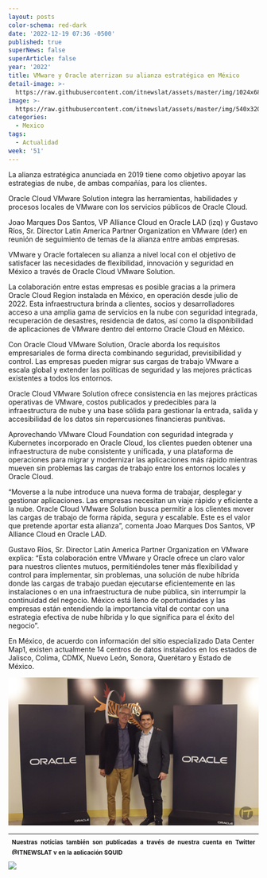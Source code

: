 ```yaml
---
layout: posts
color-schema: red-dark
date: '2022-12-19 07:36 -0500'
published: true
superNews: false
superArticle: false
year: '2022'
title: VMware y Oracle aterrizan su alianza estratégica en México
detail-image: >-
  https://raw.githubusercontent.com/itnewslat/assets/master/img/1024x680/vmware-oracle-g.jpg
image: >-
  https://raw.githubusercontent.com/itnewslat/assets/master/img/540x320/vmware-oracle-p.jpg
categories:
  - Mexico
tags:
  - Actualidad
week: '51'
---
```

La alianza estratégica anunciada en 2019 tiene como objetivo apoyar las estrategias de nube, de ambas compañías, para los clientes.

Oracle Cloud VMware Solution integra las herramientas, habilidades y procesos locales de VMware con los servicios públicos de Oracle Cloud.

Joao Marques Dos Santos, VP Alliance Cloud en Oracle LAD (izq) y Gustavo Ríos, Sr. Director Latin America Partner Organization en VMware (der) en reunión de seguimiento de temas de la alianza entre ambas empresas.

VMware y Oracle fortalecen su alianza a nivel local con el objetivo de satisfacer las necesidades de flexibilidad, innovación y seguridad en México a través de Oracle Cloud VMware Solution.

La colaboración entre estas empresas es posible gracias a la primera Oracle Cloud Region instalada en México, en operación desde julio de 2022. Esta infraestructura brinda a clientes, socios y desarrolladores acceso a una amplia gama de servicios en la nube con seguridad integrada, recuperación de desastres, residencia de datos, así como la disponibilidad de aplicaciones de VMware dentro del entorno Oracle Cloud en México.

Con Oracle Cloud VMware Solution, Oracle aborda los requisitos empresariales de forma directa combinando seguridad, previsibilidad y control. Las empresas pueden migrar sus cargas de trabajo VMware a escala global y extender las políticas de seguridad y las mejores prácticas existentes a todos los entornos.

Oracle Cloud VMware Solution ofrece consistencia en las mejores prácticas operativas de VMware, costos publicados y predecibles para la infraestructura de nube y una base sólida para gestionar la entrada, salida y accesibilidad de los datos sin repercusiones financieras punitivas.

Aprovechando VMware Cloud Foundation con seguridad integrada y Kubernetes incorporado en Oracle Cloud, los clientes pueden obtener una infraestructura de nube consistente y unificada, y una plataforma de operaciones para migrar y modernizar las aplicaciones más rápido mientras mueven sin problemas las cargas de trabajo entre los entornos locales y Oracle Cloud.

“Moverse a la nube introduce una nueva forma de trabajar, desplegar y gestionar aplicaciones. Las empresas necesitan un viaje rápido y eficiente a la nube. Oracle Cloud VMware Solution busca permitir a los clientes mover las cargas de trabajo de forma rápida, segura y escalable. Este es el valor que pretende aportar esta alianza”, comenta Joao Marques Dos Santos, VP Alliance Cloud en Oracle LAD.

Gustavo Ríos, Sr. Director Latin America Partner Organization en VMware explica: “Esta colaboración entre VMware y Oracle ofrece un claro valor para nuestros clientes mutuos, permitiéndoles tener más flexibilidad y control para implementar, sin problemas, una solución de nube híbrida donde las cargas de trabajo puedan ejecutarse eficientemente en las instalaciones o en una infraestructura de nube pública, sin interrumpir la continuidad del negocio. México está lleno de oportunidades y las empresas están entendiendo la importancia vital de contar con una estrategia efectiva de nube híbrida y lo que significa para el éxito del negocio”.

En México, de acuerdo con información del sitio especializado Data Center Map1, existen actualmente 14 centros de datos instalados en los estados de Jalisco, Colima, CDMX, Nuevo León, Sonora, Querétaro y Estado de México.

![](https://raw.githubusercontent.com/itnewslat/assets/master/img/540x320/vmware-oracle-p.jpg)

<table style="height: 42px;" width="569">
<tbody>
<tr>
<td style="text-align: justify;"><sub><strong>Nuestras noticias también son publicadas a través de nuestra cuenta en Twitter <a href="https://twitter.com/itnewslat?lang=es">@ITNEWSLAT</a> y en la aplicación <a href="https://squidapp.co/en/">SQUID</a></strong></sub></td>
</tr>
</tbody>
</table>

<img src="https://tracker.metricool.com/c3po.jpg?hash=56f88a41e39ab42c063cc51676587a04"/>